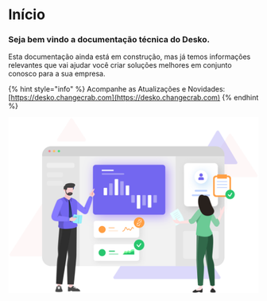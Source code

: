 # Início

### Seja bem vindo a documentação técnica do Desko.

Esta documentação ainda está em construção, mas já temos informações relevantes que vai ajudar você criar soluções melhores em conjunto conosco para a sua empresa.

{% hint style="info" %}
Acompanhe as Atualizações e Novidades: [https://desko.changecrab.com](https://desko.changecrab.com)
{% endhint %}



![](.gitbook/assets/coming-soon.svg)

